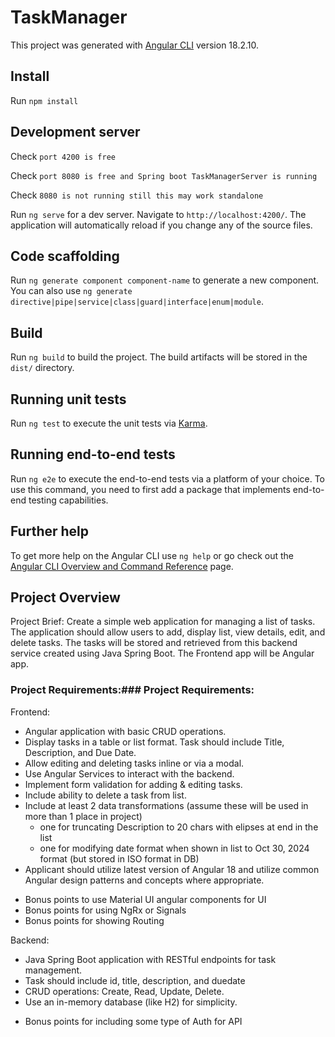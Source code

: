 # TaskManager

This project was generated with [Angular CLI](https://github.com/angular/angular-cli) version 18.2.10.

## Install

Run `npm install`

## Development server

Check `port 4200 is free`

Check `port 8080 is free and Spring boot TaskManagerServer is running `

Check `8080 is not running still this may work standalone` 

Run `ng serve` for a dev server. Navigate to `http://localhost:4200/`. The application will automatically reload if you change any of the source files.

## Code scaffolding

Run `ng generate component component-name` to generate a new component. You can also use `ng generate directive|pipe|service|class|guard|interface|enum|module`.

## Build

Run `ng build` to build the project. The build artifacts will be stored in the `dist/` directory.

## Running unit tests

Run `ng test` to execute the unit tests via [Karma](https://karma-runner.github.io).

## Running end-to-end tests

Run `ng e2e` to execute the end-to-end tests via a platform of your choice. To use this command, you need to first add a package that implements end-to-end testing capabilities.

## Further help

To get more help on the Angular CLI use `ng help` or go check out the [Angular CLI Overview and Command Reference](https://angular.dev/tools/cli) page.


## Project Overview

Project Brief: Create a simple web application for managing a list of tasks. The application should allow users to add, display list, view details, edit, and delete tasks. The tasks will be stored and retrieved from this backend service created using Java Spring Boot. The Frontend app will be Angular app.

### Project Requirements:### Project Requirements:
Frontend:
- Angular application with basic CRUD operations.
- Display tasks in a table or list format. Task should include Title, Description, and Due Date.
- Allow editing and deleting tasks inline or via a modal.
- Use Angular Services to interact with the backend.
- Implement form validation for adding & editing tasks.
- Include ability to delete a task from list.
- Include at least 2 data transformations (assume these will be used in more than 1 place in project) 
    - one for truncating Description to 20 chars with elipses at end in the list
    - one for modifying date format when shown in list to Oct 30, 2024 format (but stored in ISO format in DB)
- Applicant should utilize latest version of Angular 18 and utilize common Angular design patterns and concepts where appropriate.
* Bonus points to use Material UI angular components for UI 
* Bonus points for using NgRx or Signals 
* Bonus points for showing Routing

Backend:
- Java Spring Boot application with RESTful endpoints for task management.
- Task should include id, title, description, and duedate
- CRUD operations: Create, Read, Update, Delete.
- Use an in-memory database (like H2) for simplicity.
* Bonus points for including some type of Auth for API 

